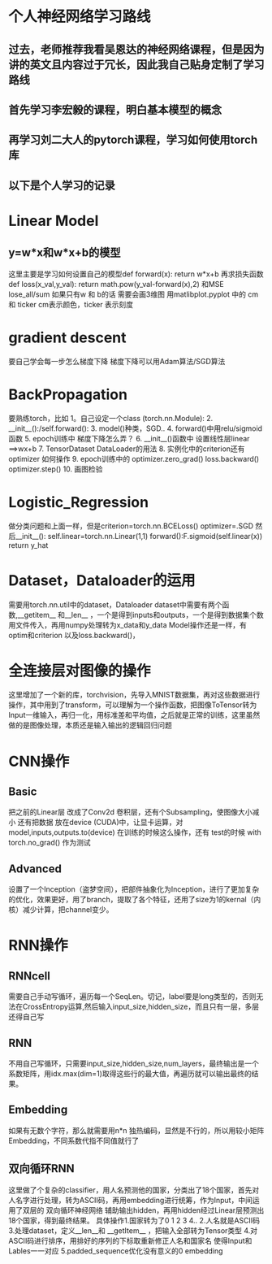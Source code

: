<h1>个人神经网络学习路线</h1>
<h2>过去，老师推荐我看吴恩达的神经网络课程，但是因为讲的英文且内容过于冗长，因此我自己贴身定制了学习路线</h2>
<h2>首先学习李宏毅的课程，明白基本模型的概念</h2>
<h2>再学习刘二大人的pytorch课程，学习如何使用torch库</h2>
<h2>以下是个人学习的记录</h2>
<h1> Linear Model</h1>
<h2> y=w*x和w*x+b的模型</h2>
这里主要是学习如何设置自己的模型def forward(x): return w*x+b 再求损失函数 def loss(x_val,y_val): return math.pow(y_val-forward(x),2) 和MSE lose_all/sum
如果只有w 和 b的话 需要会画3维图
用matlibplot.pyplot 中的 cm和 ticker cm表示颜色，ticker 表示刻度
<h1> gradient descent</h1>
要自己学会每一步怎么梯度下降
梯度下降可以用Adam算法/SGD算法
<h1> BackPropagation </h1>
要熟练torch，比如
1。自己设定一个class (torch.nn.Module):
2. __init__():/self.forward():
3. model()种类，SGD..
4. forward()中用relu/sigmoid函数
5. epoch训练中 梯度下降怎么弄？ 
6. __init__()函数中 设置线性层linear ==>wx+b
7. TensorDataset DataLoader的用法
8. 实例化中的criterion还有optimizer 如何操作
9. epoch训练中的 optimizer.zero_grad() loss.backward() optimizer.step()
10. 画图检验
<h1>Logistic_Regression</h1>
做分类问题和上面一样，但是criterion=torch.nn.BCELoss() optimizer=.SGD
然后__init__(): self.linear=torch.nn.Linear(1,1) forward():F.sigmoid(self.linear(x)) return y_hat
<h1>Dataset，Dataloader的运用</h1>
需要用torch.nn.util中的dataset，Dataloader
dataset中需要有两个函数,__getitem__ 和__len__ ，一个是得到inputs和outputs，一个是得到数据集个数
用文件传入，再用numpy处理转为x_data和y_data
Model操作还是一样，有optim和criterion 以及loss.backward()，
<h1>全连接层对图像的操作</h1>
这里增加了一个新的库，torchvision，先导入MNIST数据集，再对这些数据进行操作，其中用到了transform，可以理解为一个操作函数，把图像ToTensor转为Input一维输入，再归一化，用标准差和平均值，之后就是正常的训练，这里虽然做的是图像处理，本质还是输入输出的逻辑回归问题
<h1>CNN操作</h1>
<h2>Basic</h2>
把之前的Linear层 改成了Conv2d 卷积层，还有个Subsampling，使图像大小减小 还有把数据 放在device (CUDA)中，让显卡运算，对model,inputs,outputs.to(device) 在训练的时候这么操作，还有 test的时候 with torch.no_grad()  作为测试
<h2>Advanced</h2>
设置了一个Inception（盗梦空间），把部件抽象化为Inception，进行了更加复杂的优化，效果更好，用了branch，提取了各个特征，还用了size为1的kernal（内核）减少计算，把channel变少。
<h1>RNN操作</h1>
<h2>RNNcell</h2>
需要自己手动写循环，遍历每一个SeqLen。切记，label要是long类型的，否则无法在CrossEntropy运算,然后输入input_size,hidden_size，而且只有一层，多层还得自己写
<h2>RNN</h2>
不用自己写循环，只需要input_size,hidden_size,num_layers，最终输出是一个系数矩阵，用idx.max(dim=1)取得这些行的最大值，再遍历就可以输出最终的结果。
<h2>Embedding</h2>
如果有无数个字符，那么就需要用n*n 独热编码，显然是不行的，所以用较小矩阵Embedding，不同系数代指不同值就行了
<h2>双向循环RNN</h2>
这里做了个复杂的classifier，用人名预测他的国家，分类出了18个国家，首先对人名字进行处理，转为ASCII码，再用embedding进行统筹，作为Input，中间运用了双层的 双向循环神经网络 辅助输出hidden，再用hidden经过Linear层预测出18个国家，得到最终结果。
具体操作1.国家转为了0 1 2 3 4.. 2.人名就是ASCII码 3.处理dataset，定义__len__和 __getItem__ ，把输入全部转为Tensor类型
4.对ASCII码进行排序，用排好的序列的下标取重新修正人名和国家名 使得Input和Lables一一对应 5.padded_sequence优化没有意义的0 embedding 
